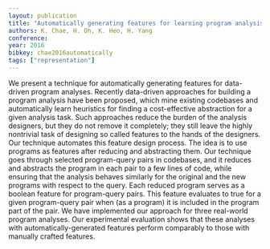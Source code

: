 ```yaml
---
layout: publication
title: "Automatically generating features for learning program analysis heuristics"
authors: K. Chae, H. Oh, K. Heo, H. Yang
conference: 
year: 2016
bibkey: chae2016automatically
tags: ["representation"]
---
```

We present a technique for automatically generating features for data-driven program analyses. Recently data-driven approaches for building a program analysis have been proposed, which mine existing codebases and automatically learn heuristics for finding a cost-effective abstraction for a given analysis task. Such approaches reduce the burden of the analysis designers, but they do not remove it completely; they still leave the highly nontrivial task of designing so called features to the hands of the designers. Our technique automates this feature design process. The idea is to use programs as features after reducing and abstracting them. Our technique goes through selected program-query pairs in codebases, and it reduces and abstracts the program in each pair to a few lines of code, while ensuring that the analysis behaves similarly for the original and the new programs with respect to the query. Each reduced program serves as a boolean feature for program-query pairs. This feature evaluates to true for a given program-query pair when (as a program) it is included in the program part of the pair. We have implemented our approach for three real-world program analyses. Our experimental evaluation shows that these analyses with automatically-generated features perform comparably to those with manually crafted features. 

